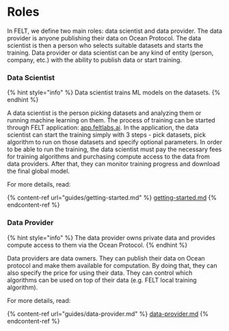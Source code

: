 # Roles

In FELT, we define two main roles: data scientist and data provider. The data provider is anyone publishing their data on Ocean Protocol. The data scientist is then a person who selects suitable datasets and starts the training. Data provider or data scientist can be any kind of entity (person, company, etc.) with the ability to publish data or start training.

### Data Scientist

{% hint style="info" %}
Data scientist trains ML models on the datasets.
{% endhint %}

A data scientist is the person picking datasets and analyzing them or running machine learning on them. The process of training can be started through FELT application: [app.feltlabs.ai](https://app.feltlabs.ai/). In the application, the data scientist can start the training simply with 3 steps - pick datasets, pick algorithm to run on those datasets and specify optional parameters. In order to be able to run the training, the data scientist must pay the necessary fees for training algorithms and purchasing compute access to the data from data providers. After that, they can monitor training progress and download the final global model.

For more details, read:

{% content-ref url="guides/getting-started.md" %}
[getting-started.md](guides/getting-started.md)
{% endcontent-ref %}

### Data Provider

{% hint style="info" %}
The data provider owns private data and provides compute access to them via the Ocean Protocol.
{% endhint %}

Data providers are data owners. They can publish their data on Ocean protocol and make them available for computation. By doing that, they can also specify the price for using their data. They can control which algorithms can be used on top of their data (e.g. FELT local training algorithm).

For more details, read:

{% content-ref url="guides/data-provider.md" %}
[data-provider.md](guides/data-provider.md)
{% endcontent-ref %}
